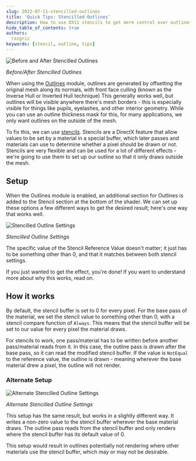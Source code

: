 ```yaml
---
slug: 2022-07-11-stencilled-outlines
title: 'Quick Tips: Stencilled Outlines'
description: How to use DX11 stencils to get more control over outlines.
hide_table_of_contents: true
authors:
  razgriz
keywords: [stencil, outline, tips]
---
```


![Before and After Stencilled Outlines](stencilled-outlines-fixed.png)

*Before/After Stencilled Outlines*

When using the [Outlines](/outlines) module, outlines are generated by offsetting the original mesh along its normals, with front face culling (known as the Inverse Hull or Inverted Hull technique) This generally works well, but outlines will be visible anywhere there's mesh borders - this is especially visible for things like pupils, eyelashes, and other interior geometry. While you can use an outline thickness mask for this, for many applications, we only want outlines on the outside of the mesh.

To fix this, we can use [stencils](/rendering/stencil). Stencils are a DirectX feature that allow values to be set by a material in a special buffer, which later passes and materials can use to determine whether a pixel should be drawn or not. Stencils are very flexible and can be used for a lot of different effects - we're going to use them to set up our outline so that it only draws outside the mesh.

## Setup

When the Outlines module is enabled, an additional section for Outlines is added to the Stencil section at the bottom of the shader. We can set up these options a few different ways to get the desired result; here's one way that works well.

![Stencilled Outline Settings](stencilled-outlines-settings.png)

*Stencilled Outline Settings*

The specific value of the Stencil Reference Value doesn't matter; it just has to be something other than 0, and that it matches between both stencil settings.

If you just wanted to get the effect, you're done! If you want to understand more about why this works, read on.

## How it works

By default, the stencil buffer is set to 0 for every pixel. For the base pass of the material, we set the stencil value to something other than 0, with a stencil compare function of `Always`. This means that the stencil buffer will be set to our value for every pixel the material draws.

For stencils to work, one pass/material has to be written before another pass/material reads from it. In this case, the outline pass is drawn after the base pass, so it can read the modified stencil buffer. If the value is `NotEqual` to the reference value, the outline is drawn - meaning wherever the base material drew a pixel, the outline will not render.

### Alternate Setup

![Alternate Stencilled Outline Settings](stencilled-outlines-settings2.png)

*Alternate Stencilled Outline Settings*

This setup has the same result, but works in a slightly different way. It writes a non-zero value to the stencil buffer wherever the base material draws. The outline pass reads from the stencil buffer and only renders where the stencil buffer has its default value of 0.

This setup would result in outlines potentially not rendering where other materials use the stencil buffer, which may or may not be desirable.
